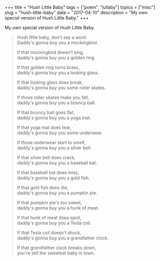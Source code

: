 +++
title = "Hush Little Baby"
tags = ["poem", "lullaby"]
topics = ["misc"]
slug = "hush-little-baby"
date = "2017-04-10"
description = "My own special version of Hush Little Baby."
+++

My own special version of Hush Little Baby.

> Hush little baby, don't say a word.  
> Daddy's gonna buy you a mockingbird.
> 
> If that mockingbird doesn't sing,  
> daddy's gonna buy you a golden ring.
> 
> If that golden ring turns brass,  
> daddy's gonna buy you a looking glass.
> 
> If that looking glass does break,  
> daddy's gonna buy you some roller skates.
> 
> If those roller skates make you fall,  
> daddy's gonna buy you a bouncy ball.
> 
> If that bouncy ball goes flat,  
> daddy's gonna buy you a yoga mat.
> 
> If that yoga mat does tear,  
> daddy's gonna buy you some underwear.
> 
> If those underwear start to smell,  
> daddy's gonna buy you a silver bell.
> 
> If that silver bell does crack,  
> daddy's gonna buy you a baseball bat.
> 
> If that baseball bat does miss,  
> daddy's gonna buy you a gold fish.
> 
> If that gold fish does die,  
> daddy's gonna buy you a pumpkin pie.
> 
> If that pumpkin pie's too sweet,  
> daddy's gonna buy you a hunk of meat.
> 
> If that hunk of meat does spoil,  
> daddy's gonna buy you a Tesla coil.
> 
> If that Tesla coil doesn't shock,  
> daddy's gonna buy you a grandfather clock.
> 
> If that grandfather clock breaks down,  
> you're still the sweetest baby in town.

